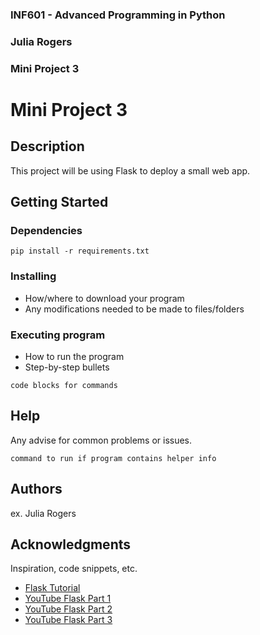 ### INF601 - Advanced Programming in Python
### Julia Rogers
### Mini Project 3


# Mini Project 3

## Description

This project will be using Flask to deploy a small web app.

## Getting Started

### Dependencies

```
pip install -r requirements.txt
```

### Installing

* How/where to download your program
* Any modifications needed to be made to files/folders

### Executing program

* How to run the program
* Step-by-step bullets
```
code blocks for commands
```

## Help

Any advise for common problems or issues.
```
command to run if program contains helper info
```

## Authors

ex. Julia Rogers

## Acknowledgments

Inspiration, code snippets, etc.
* [Flask Tutorial](https://flask.palletsprojects.com/en/stable/tutorial/)
* [YouTube Flask Part 1](https://www.youtube.com/watch?v=Yry14DldSvs)
* [YouTube Flask Part 2](https://www.youtube.com/watch?v=ueZepb0qFvA)
* [YouTube Flask Part 3](https://www.youtube.com/watch?v=WuT-bi6ctjc)